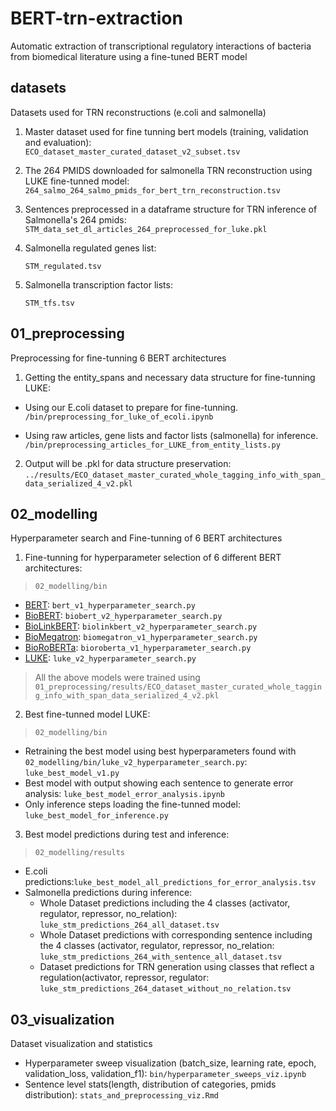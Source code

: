 # BERT-trn-extraction
Automatic extraction of transcriptional regulatory interactions of bacteria from biomedical literature using a fine-tuned BERT model

## datasets

Datasets used for TRN reconstructions (e.coli and salmonella)

1. Master dataset used for fine tunning bert models (training, validation and evaluation):  
```ECO_dataset_master_curated_dataset_v2_subset.tsv```

2. The 264 PMIDS downloaded for salmonella TRN reconstruction using LUKE fine-tunned model:
```264_salmo_264_salmo_pmids_for_bert_trn_reconstruction.tsv```

3. Sentences preprocessed in a dataframe structure for TRN inference of Salmonella's 264 pmids:
```STM_data_set_dl_articles_264_preprocessed_for_luke.pkl```
   
4. Salmonella regulated genes list:

   ```STM_regulated.tsv```

5. Salmonella transcription factor lists:
   
   ```STM_tfs.tsv```


## 01_preprocessing 

Preprocessing for fine-tunning 6 BERT architectures

1. Getting the entity_spans and necessary data structure for fine-tunning LUKE: 
- Using our E.coli dataset to prepare for fine-tunning.
```/bin/preprocessing_for_luke_of_ecoli.ipynb```

- Using raw articles, gene lists and factor lists (salmonella) for inference.
```/bin/preprocessing_articles_for_LUKE_from_entity_lists.py``` 

2. Output will be .pkl for data structure preservation: 
```../results/ECO_dataset_master_curated_whole_tagging_info_with_span_data_serialized_4_v2.pkl```


## 02_modelling

Hyperparameter search and Fine-tunning of 6 BERT architectures 

1. Fine-tunning for hyperparameter selection of 6 different BERT architectures:
>`02_modelling/bin`

- [BERT](https://huggingface.co/bert-base-uncased): `bert_v1_hyperparameter_search.py`
- [BioBERT](https://huggingface.co/dmis-lab/biobert-v1.1): `biobert_v2_hyperparameter_search.py`
- [BioLinkBERT](https://huggingface.co/michiyasunaga/BioLinkBERT-base): `biolinkbert_v2_hyperparameter_search.py`
- [BioMegatron](https://huggingface.co/EMBO/BioMegatron345mUncased): `biomegatron_v1_hyperparameter_search.py`
- [BioRoBERTa](https://huggingface.co/allenai/biomed_roberta_base): `bioroberta_v1_hyperparameter_search.py`
- [LUKE](https://huggingface.co/studio-ousia/luke-base): `luke_v2_hyperparameter_search.py`

> All the above models were trained using `01_preprocessing/results/ECO_dataset_master_curated_whole_tagging_info_with_span_data_serialized_4_v2.pkl`


2. Best fine-tunned model LUKE:
>`02_modelling/bin`
- Retraining the best model using best hyperparameters found with `02_modelling/bin/luke_v2_hyperparameter_search.py`: `luke_best_model_v1.py`
- Best model with output showing each sentence to generate error analysis: `luke_best_model_error_analysis.ipynb`
- Only inference steps loading the fine-tunned model: `luke_best_model_for_inference.py`


3. Best model predictions during test and inference: 

>`02_modelling/results`

- E.coli predictions:`luke_best_model_all_predictions_for_error_analysis.tsv`
- Salmonella predictions during inference: 
  - Whole Dataset predictions including the 4 classes (activator, regulator, repressor, no_relation): `luke_stm_predictions_264_all_dataset.tsv`
  - Whole Dataset predictions with corresponding sentence including the 4 classes (activator, regulator, repressor, no_relation: `luke_stm_predictions_264_with_sentence_all_dataset.tsv`
  - Dataset predictions for TRN generation using classes that reflect a regulation(activator, repressor, regulator: `luke_stm_predictions_264_dataset_without_no_relation.tsv`

## 03_visualization 

Dataset visualization and statistics 

- Hyperparameter sweep visualization (batch_size, learning rate, epoch, validation_loss, validation_f1): `bin/hyperparameter_sweeps_viz.ipynb`
- Sentence level stats(length, distribution of categories, pmids distribution): `stats_and_preprocessing_viz.Rmd`
